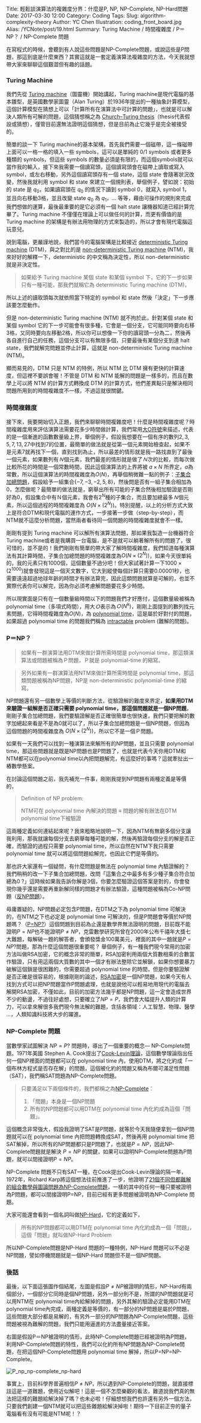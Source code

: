 Title: 輕鬆談演算法的複雜度分界：什麼是P, NP, NP-Complete, NP-Hard問題
Date: 2017-03-30 12:00
Category: Coding
Tags: 
Slug: algorithm-complexity-theory
Author: YC Chen
Illustration: coding_front_board.jpg
Alias: /YCNote/post/19.html
Summary: Turing Machine / 時間複雜度 / P＝NP？ / NP-Complete 問題


在寫程式的時候，會聽到有人說這些問題是NP-Complete問題，或說這些是P問題，那這到底是什麼東西？其實這就是一套定義演算法複雜度的方法，今天我就想帶大家來聊聊這個艱澀但有趣的話題。

### Turing Machine

我們先從 [Turing machine](https://en.wikipedia.org/wiki/Turing_machine)（圖靈機）開始講起，Turing machine是現代電腦的基本雛型，是英國數學家圖靈（Alan Turing）於1936年提出的一種抽象計算模型，這個計算模型在猜想上可以「計算所有在演算法中可計算的問題」，也就是可以解決人類所有可解的問題，這個猜想稱之為 [Church–Turing thesis](https://en.wikipedia.org/wiki/Church–Turing_thesis)（thesis代表假設或猜想），僅管目前還無法證明這個猜想，但是目前為止它幾乎是完全被接受的。

簡單的談一下 Turing machine的基本架構，首先我們需要一個磁帶，這一條磁帶上面可以一格一格的填入一些 symbols，這可以是單純的 0/1 symbols 或者更多種類的 symbols，但這些 symbols 的數量必須是有限的，而這個symbols就可以當作我的輸入，接下來我需要一個讀寫頭，這個讀寫頭會在磁帶上讀取或寫入 symbol，或左右移動，另外這個讀寫頭存有一個 state，這個 state 會隨著狀況改變，然後我就利用 symbol 和 state 來建立一個規則表，舉個例子，譬如說：初始的 state 是 $q_0$，如果讀寫頭在 $q_0$ 的情況下讀到 symbol 0，就寫入 symbol 1，並且向右移動3格，並且改變 state $q_0$ 為 $q_1$，... 等等，藉由可操作的規則來完成我們想做的運算，最後最重要的是它必須有一個 halt state 讓機器知道已經計算完畢了。Turing machine 不僅僅在理論上可以做任何的計算，而更有價值的是 Turing machine 的架構是有辦法用物理的方式來製造的，所以才會有現代電腦這玩意兒。

說到電腦，更嚴謹地說，我們當今的電腦架構是比較接近 [deterministic Turing machine](https://en.wikipedia.org/wiki/Turing_machine) (DTM)，與之對比的是 [non-deterministic Turing machine](https://en.wikipedia.org/wiki/Non-deterministic_Turing_machine) (NTM)，我來好好的解釋一下，deterministic 的中文稱為決定性，所以 non-deterministic 就是非決定性。

> 如果給予 Turing machine 某個 state 和某個 symbol 下，它的下一步如果只有一種可能，那我們就稱它為 deterministic Turing machine (DTM)，

所以上述的讀取頭每次就依照當下特定的 symbol 和 state 然後「決定」下一步應該要怎麼動作。

但是 non-deterministic Turing machine (NTM) 就不拘於此，針對某個 state 和某個 symbol 它的下一步可能會有很多種，它會是一個分支，它可能同時要向右移3格，又同時要向左移動2格，所以你可以想像一下你的讀寫頭一分為二，然後再各自進行自己的任務，這個分支可以有無限多個，只要最後有某個分支到達 halt state，我們就解完問題並停止計算，這就是 non-deterministic Turing machine (NTM)。

顯而易見的，DTM 只是 NTM 的特例，所以 NTM 比 DTM 擁有更快的計算速度，但這裡不要誤會喔！不管是 DTM 和 NTM 能解的問題是一樣多的，而且在數學上可以將 NTM 的計算方式轉換成 DTM 的計算方式，他們差異點只是解決相同問題所用到的時間複雜度不一樣，不過這就很關鍵。

### 時間複雜度

接下來，我要開始切入正題，我們來聊聊時間複雜度吧！什麼是時間複雜度呢？時間複雜度用來評估演算法需要花多少時間做計算，我們常用[大O符號](https://zh.wikipedia.org/wiki/大O符号)來描述，代表的是一個漸進的函數數量級上界，舉個例子，假設我想要在一個有序的數列$2,3,5,7,13,27$中找到$7$的位置，最簡單的做法就是從第一個元素開始檢查起，如果不是元素$7$就再找下一個，直到找到為止，所以最差的情形就是我一路找直到了最後一個元素，如果數列有$Ｎ$個元素，我們最差的情形就是做了$Ｎ$次的比較，而每次做比較所花的時間是一個常數時間，因此這個演算法的上界將被 $a×N$ 所界定，$a$為常數，所以這個演算法的時間複雜度為$O(N)$，再舉個稍微難一點的例子：[子集合加總問題](https://en.wikipedia.org/wiki/Subset_sum_problem)，假設給予一組集合$\{−7, −3, −2, 5, 8\}$，然後問是否有一組子集合相加為$0$，怎麼做呢？最簡單的做法就是，窮舉出所有可能的子集合然後相加驗證是否剛好為0，假設集合中有Ｎ個元素，我會有$2^N$種的子集合，而且要加總最多$Ｎ$個元素，所以這個過程的時間複雜度為 $O(N×(2^N))$。特別提醒，以上的分析方式大致上是符合DTM和現代電腦的運作方式，一步接著一步做（step-by-step），而NTM就不這麼分析問題，當然兩者看待同一個問題的時間複雜度就會不一樣。

剛剛有提到 Turing machine 可以解所有演算法問題，那如果我製造一台機器符合 Turing machine或者是我購買一台電腦，是不是就可以躺著解所有的問題了，很可惜的，並不是的！我們剛剛有簡單的帶大家了解時間複雜度，我們知道每種演算法有其計算時間，子集合加總問題的時間複雜度為$O(N×(2^N))$，如果今天很單純的，我的元素只有$1000$個，這個數量不過分吧！但大家試著計算一下$1000 ×(2^{1000})$就會發現這是一個天文數字，它大到縱使每個計算只需要$0.00001$秒，也需要遠遠超過地球年齡的時間才有辦法算完，因此這類問題就算是可解的，也並不實際代表你可以解完，因為你必須考慮解問題要花多少時間。

所以現實面是只有在一個數量級時間以下的問題我們才好應付，這個數量級被稱為 polynomial time（多項式時間），用大$Ｏ$表示為$Ｏ(N^k)$，剛剛上面提到的數列找元素問題，它得時間複雜度為$O(N)$，為 [polynomial time](https://zh.wikipedia.org/wiki/多項式時間)，這是屬於好對付的問題，如果超過 polynomial time 的問題我們稱為 [intractable](https://en.wikipedia.org/wiki/Intractability_(complexity)) problem (難解的問題)。

### P＝NP？

> 如果有一群演算法用DTM來做計算所需時間是 polynomial time，那這類演算法或問題被稱為Ｐ問題，Ｐ就是 polynomial-time 的縮寫。

> 另外如果有一群演算法用NTM來做計算所需時間是 polynomial time，那這類問題被稱為NP問題，NP是 non-deterministic polynomial-time 的縮寫。

NP問題還有另一個數學上等價的判斷方法，從驗證解的難度來界定，**如果用DTM來驗證一組解是否正確只需要 polynomial time，那這個問題就是一個NP問題**，剛剛子集合加總問題，我們要驗證解是否正確很簡單也很快速，我們只要把解的數字加總起來看是不是為$0$就可以了，所以子集合加總問題是一個NP問題，但因為這個問題的時間複雜度為 $O(N×(2^N))$，所以它不是一個Ｐ問題。

如果有一天我們可以找到一種演算法來解所有的NP問題，並且只需要 polynomial time，那這些問題就是既是NP問題也是P問題了，也就是代表今天你用DTM和NTM都可以在polynomial time以內把問題解完，有這麼好的事嗎？這就牽扯出一樁數學懸案。

在討論這個問題之前，我先補充一件事，剛剛我提到NP問題有兩種定義是等價的，

> Definition of NP problem: 
>
> NTM可在 polynomial time 內解決的問題 $\equiv$ 問題的解有辦法在DTM polynomial time下被驗證

這兩種定義如何連結起來呢？我來粗略地說明一下，因為NTM有無窮多個分支讓我利用，那我就讓每個分支去窮舉每種可能的解，然後再驗證每個分支的解是否正確，而驗證的過程只需要 polynomial time，所以自然在NTM下我只需要 polynomial time 就可以將這個問題給解完，也因此它們是等價的。

那也許大家還有一個疑問，有什麼問題是無法在 polynomial time 內驗證解的？我們稍稍的改一下子集合加總問題，改問「這集合之中最多有多少種子集合符合加總為$0$ ?」這時候如果我告訴你解是$3$個，你要怎麼驗證這個答案是對的，你會發現你幾乎還是需要再重新解同樣的問題才有辦法驗證，這種問題被稱為Co-NP問題（[反NP問題](https://zh.wikipedia.org/wiki/反NP)）。

毋庸置疑的，NP問題必定包含P問題，在DTM之下為 polynomial time 可解決的，在NTM之下也必定是 polynomial time 可解決的，但是P問題會等價於NP問題嗎？（[P=NP?](https://en.wikipedia.org/wiki/P_versus_NP_problem)）這個問題到目前為止還是數學界無法證明的問題，目前既不能證明$P=NP$也不能證明$P\neq NP$，克雷數學研究所曾在2000年公布千禧年大獎七大難題，每解破一題的解答者，會頒發獎金100萬美元，裡面的其中一題就是$P=NP$?問題，那為什麼這個問題很重要呢？ 舉個例子，有一種我們現今常用的加密方法叫做RSA加密，它的概念非常的簡單，RSA加密利用兩個大質數相乘的合數當作驗證，只有用這兩個大質數的其中一個才有辦法整除它並解鎖，如果你想要暴力破解這個鎖是很困難的，你需要超過 polynomial time 的時間，但是你要驗證解是否正確是很容易的，根據剛剛的論述，[RSA加密](https://zh.wikipedia.org/wiki/RSA加密演算法)是一個NP問題，如果今天有人找到方式可以把NP問題當作P問題處理，也就是說他可以輕易地用現代的電腦去解開RSA加密，不僅如此，目前的加密方法幾乎都是NP問題，這一定會造成世界不少的動盪，不過往好處想，只要確立了$NP=P$，我們會大幅提升人類的計算力，可以拿來解很多我們現今無法解的難題，含括各領域：人工智慧、物理、醫學 ...，人類知識科技將大步的躍進。

### NP-Complete 問題

當數學家試圖解決 $NP=P$? 問題時，導出了一個重要的概念— NP-Complete問題。1971年美國 Stephen A. Cook提出了[Cook-Levin理論](https://zh.wikipedia.org/wiki/Cook-Levin理論)，這個數學理論指出任何一個NP裡面的問題都可以在 polynomial time 內，使用DTM，將之化約成「一個布林方程式是否存在解」的問題，這個被化約的問題又稱為布爾可滿足性問題（SAT），我們稱SAT問題為NP-Complete問題。

> 只要滿足以下兩個條件的，我們都稱之為[NP-Complete](https://en.wikipedia.org/wiki/NP-completeness)：
>
> 1. 「問題」本身是一個NP問題 
> 2. 所有的NP問題都可以用DTM在 polynomial time 內化約成為這個「問題」。

這個概念非常強大，假設我證明了SAT是P問題，就等於今天我隨便拿到一個NP問題就可以在 polynomial time 內把問題轉換成SAT，然後再用 polynomial time 把SAT解掉，所以所有的NP問題都只是P問題了，也就是$P=NP$，因此NP-Complete問題就是解決 $P=NP$ 的關鍵，如果可以證明NP-Complete問題為P問題，就可以間接證明$P=NP$。

NP-Complete 問題不只有SAT一種，在Cook提出Cook-Levin理論的隔一年，1972年，Richard Karp將這個想法往前推進了一步，他證明了[21個不同但都難解的組合數學與圖論問題為NP-Complete問題](https://zh.wikipedia.org/wiki/卡普的二十一個NP-完全問題)，一樣的其中的任何一種只要被證明為P問題，都可以間接證明P=NP，目前已經有更多問題被證明為NP-Complete 問題。

大家可能還會看到一個名詞叫做[NP-Hard](https://en.wikipedia.org/wiki/NP-hardness)，它的定義如下，

> 所有的NP問題都可以用DTM在 polynomial time 內化約成為一個「問題」，這個「問題」就叫做NP-Hard Problem

所以NP-Complete問題是NP-Hard 問題的一種特例，NP-Hard 問題可以不必是NP問題，譬如停機問題就是一個NP-Hard 問題但不是一個NP問題。

### 後話

最後，以下面這張圖作個結尾，左圖是假設$P\neq NP$被證明的情形，NP-Hard有兩個部分，一個部分它同時是個NP問題，另外一部分則不是，所謂的NP問題就是可以用NTM在 polynomial time內給解掉的問題，另外其解的驗證必定能用DTM在 polynomial time內完成，兩種定義是等價的，有一部分的NP問題是屬於P問題，這些問題大部分都是易解的，有另外一部分的NP問題為NP-Complete問題，這些問題被視為難解的問題，我們只能用逼進的方法盡量接近答案。

右圖是假設P＝NP被證明的情形，此時NP-Complete問題已經被證明為P問題，利用NP-Complete問題的特性，我們可以化約所有NP問題為NP-Complete問題，在把這個NP-Complete問題用 polynomial time 解掉，所以P=NP=NP-Complete。

![P_np_np-complete_np-hard](https://upload.wikimedia.org/wikipedia/commons/thumb/a/a0/P_np_np-complete_np-hard.svg/800px-P_np_np-complete_np-hard.svg.png)

事實上，目前科學界普遍相信$P\neq NP$，所以遇到NP-Complete的問題，就直接標註這是一道難題，使用近似解吧！這是一個不怎麼樂觀的看法，難道說我們真的無法把這樣的難題給解決掉了嗎？也未必啦！仔細想想我們也許還有另外一個方法，只要我們創建一個NTM就可以把這些難題給解決掉啦！期待一下目前正夯的量子電腦看有沒有可能是NTM呢！？


